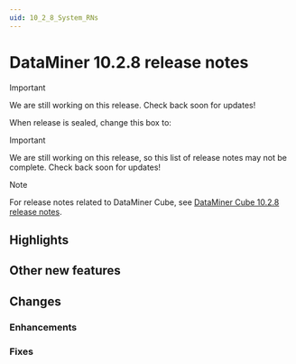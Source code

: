 ```yaml
---
uid: 10_2_8_System_RNs
---
```


# DataMiner 10.2.8 release notes

> [!IMPORTANT]
> We are still working on this release. Check back soon for updates!

When release is sealed, change this box to:

> [!IMPORTANT]
> We are still working on this release, so this list of release notes may not be complete. Check back soon for updates!

> [!NOTE]
> For release notes related to DataMiner Cube, see [DataMiner Cube 10.2.8 release notes](xref:10_2_8_Cube_RNs).

## Highlights

## Other new features

## Changes

### Enhancements

### Fixes
